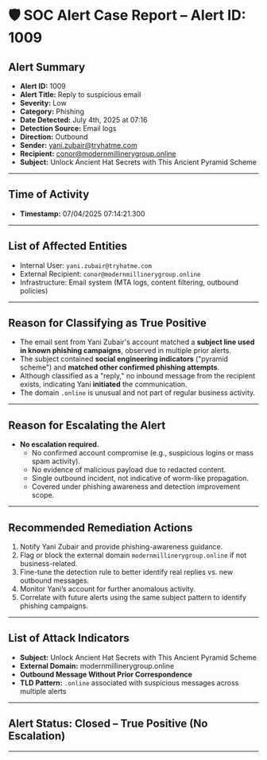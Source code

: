 # 🛡️ SOC Alert Case Report – Alert ID: 1009

## Alert Summary
- **Alert ID:** 1009  
- **Alert Title:** Reply to suspicious email  
- **Severity:** Low  
- **Category:** Phishing  
- **Date Detected:** July 4th, 2025 at 07:16  
- **Detection Source:** Email logs  
- **Direction:** Outbound  
- **Sender:** yani.zubair@tryhatme.com  
- **Recipient:** conor@modernmillinerygroup.online  
- **Subject:** Unlock Ancient Hat Secrets with This Ancient Pyramid Scheme  

---

## Time of Activity
- **Timestamp:** 07/04/2025 07:14:21.300

---

## List of Affected Entities
- Internal User: `yani.zubair@tryhatme.com`  
- External Recipient: `conor@modernmillinerygroup.online`  
- Infrastructure: Email system (MTA logs, content filtering, outbound policies)

---

## Reason for Classifying as True Positive
- The email sent from Yani Zubair's account matched a **subject line used in known phishing campaigns**, observed in multiple prior alerts.
- The subject contained **social engineering indicators** ("pyramid scheme") and **matched other confirmed phishing attempts**.
- Although classified as a "reply," no inbound message from the recipient exists, indicating Yani **initiated** the communication.
- The domain `.online` is unusual and not part of regular business activity.

---

## Reason for Escalating the Alert
- **No escalation required.**
  - No confirmed account compromise (e.g., suspicious logins or mass spam activity).
  - No evidence of malicious payload due to redacted content.
  - Single outbound incident, not indicative of worm-like propagation.
  - Covered under phishing awareness and detection improvement scope.

---

## Recommended Remediation Actions
1. Notify Yani Zubair and provide phishing-awareness guidance.
2. Flag or block the external domain `modernmillinerygroup.online` if not business-related.
3. Fine-tune the detection rule to better identify real replies vs. new outbound messages.
4. Monitor Yani’s account for further anomalous activity.
5. Correlate with future alerts using the same subject pattern to identify phishing campaigns.

---

## List of Attack Indicators
- **Subject:** Unlock Ancient Hat Secrets with This Ancient Pyramid Scheme
- **External Domain:** modernmillinerygroup.online
- **Outbound Message Without Prior Correspondence**
- **TLD Pattern:** `.online` associated with suspicious messages across multiple alerts

---

## Alert Status: Closed – True Positive (No Escalation)

---